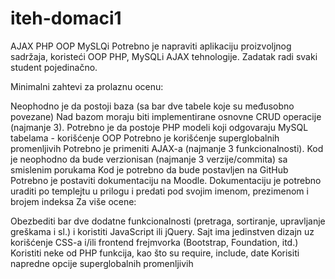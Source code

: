 # iteh-domaci1
AJAX PHP OOP MySLQi 
Potrebno je napraviti aplikaciju proizvoljnog sadržaja, koristeći OOP PHP, MySQLi AJAX tehnologije. Zadatak radi svaki student pojedinačno.

Minimalni zahtevi za prolaznu ocenu:

Neophodno je da postoji baza (sa bar dve tabele koje su međusobno povezane)
Nad bazom moraju biti implementirane osnovne CRUD operacije (najmanje 3). 
Potrebno je da postoje PHP modeli koji odgovaraju MySQL tabelama - korišćenje OOP
Potrebno je korišćenje superglobalnih promenljivih
Potrebno je primeniti AJAX-a (najmanje 3 funkcionalnosti). 
Kod je neophodno da bude verzionisan (najmanje 3 verzije/commita) sa smislenim porukama
Kod je potrebno da bude postavljen na GitHub
Potrebno je postaviti dokumentaciju na Moodle. Dokumentaciju je potrebno uraditi po templejtu u prilogu i predati pod svojim imenom, prezimenom i brojem indeksa
Za više ocene:

Obezbediti bar dve dodatne funkcionalnosti (pretraga, sortiranje, upravljanje greškama i sl.) i koristiti JavaScript ili jQuery. 
Sajt ima jedinstven dizajn uz korišćenje CSS-a i/ili frontend frejmvorka (Bootstrap, Foundation, itd.)
Koristiti neke od PHP funkcija, kao što su require, include, date
Korisiti napredne opcije superglobalnih promenljivih

